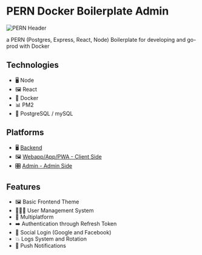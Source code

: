 # PERN Docker Boilerplate Admin

![PERN Header](https://github.com/Mickahel/Mickahel/blob/master/media/PERN%20Header.png)

a PERN (Postgres, Express, React, Node) Boilerplate for developing and go-prod with Docker

## Technologies

- 🖥️ Node
- 🖼️ React
- 🐋 Docker
- 📊 PM2
- 🐘 PostgreSQL / mySQL

## Platforms

- 🖥️ [Backend](https://github.com/Mickahel/PERN-Docker-Boilerplate-Backend)
- 🖼️ [Webapp/App/PWA - Client Side](https://github.com/Mickahel/PERN-Docker-Boilerplate-WebApp)
- 🎛️ [Admin - Admin Side](https://github.com/Mickahel/PERN-Docker-Boilerplate-Admin)

## Features

- 🖼️ Basic Frontend Theme
- 🧑‍🤝‍🧑 User Management System
- 📱 Multiplatform
- ➡️ Authentication through Refresh Token
- 📘 Social Login (Google and Facebook)
- 💥 Logs System and Rotation
- 💬 Push Notifications
